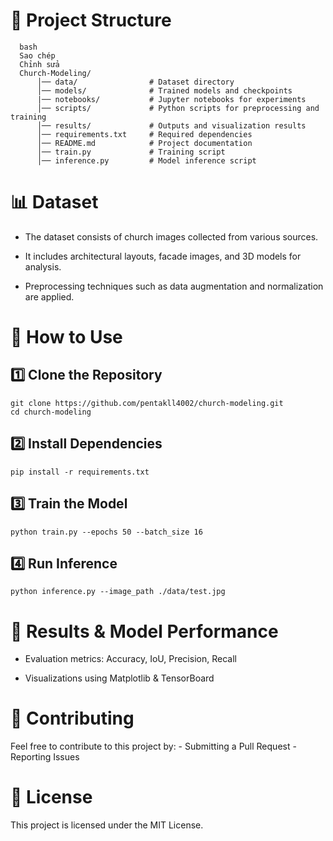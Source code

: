 # 📂 Project Structure
      bash
      Sao chép
      Chỉnh sửa
      Church-Modeling/
          │── data/                # Dataset directory
          │── models/              # Trained models and checkpoints
          |── notebooks/           # Jupyter notebooks for experiments
          │── scripts/             # Python scripts for preprocessing and training
          │── results/             # Outputs and visualization results
          │── requirements.txt     # Required dependencies
          │── README.md            # Project documentation
          │── train.py             # Training script
          │── inference.py         # Model inference script
# 📊 Dataset
  - The dataset consists of church images collected from various sources.
  
  - It includes architectural layouts, facade images, and 3D models for analysis.

  - Preprocessing techniques such as data augmentation and normalization are applied.

# 🚀 How to Use
## 1️⃣ Clone the Repository
    git clone https://github.com/pentakll4002/church-modeling.git
    cd church-modeling

## 2️⃣ Install Dependencies
    pip install -r requirements.txt

## 3️⃣ Train the Model
    python train.py --epochs 50 --batch_size 16

## 4️⃣ Run Inference
    python inference.py --image_path ./data/test.jpg


# 📌 Results & Model Performance
  - Evaluation metrics: Accuracy, IoU, Precision, Recall
  
  - Visualizations using Matplotlib & TensorBoard

# 📄 Contributing
   Feel free to contribute to this project by:
      - Submitting a Pull Request
      - Reporting Issues
    
# 📜 License
   This project is licensed under the MIT License.

